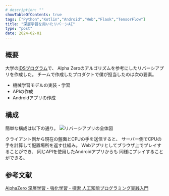 ```yaml
---
# description: ""
showTableOfContents: true
tags: ["Python","Kotlin","Android","Web","Flask","TensorFlow"]
title: "深層学習を用いたリバーシAI"
type: "post"
date: 2024-02-01
---
```


## 概要
大学の[iDSプログラム](https://www.chuo-u.ac.jp/gp/collaborate/program/information/)で、
Alpha Zeroのアルゴリズムを参考にしたリバーシアプリを作成した。
チームで作成したプロダクトで僕が担当したのは次の要素。
- 機械学習モデルの実装・学習
- APIの作成
- Androidアプリの作成


## 構成
簡単な構成は以下の通り。
![リバーシアプリの全体図](/Portfolio/images/posts/reversi_app/reversi.png)

クライアント側から現在の盤面とCPUの手を送信すると、 
サーバー側でCPUの手を計算して配置場所を返す仕組み。
Webアプリとしてブラウザ上でプレイすることができ、
同じAPIを使用したAndroidアプリからも
同様にプレイすることができる。

## 参考文献
[AlphaZero 深層学習・強化学習・探索 人工知能プログラミング実践入門](https://www.amazon.co.jp/AlphaZero-%E6%B7%B1%E5%B1%A4%E5%AD%A6%E7%BF%92%E3%83%BB%E5%BC%B7%E5%8C%96%E5%AD%A6%E7%BF%92%E3%83%BB%E6%8E%A2%E7%B4%A2-%E4%BA%BA%E5%B7%A5%E7%9F%A5%E8%83%BD%E3%83%97%E3%83%AD%E3%82%B0%E3%83%A9%E3%83%9F%E3%83%B3%E3%82%B0%E5%AE%9F%E8%B7%B5%E5%85%A5%E9%96%80-%E5%B8%83%E7%95%99%E5%B7%9D-%E8%8B%B1%E4%B8%80/dp/4862464505)


